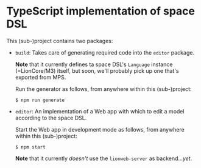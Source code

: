 # TypeScript implementation of space DSL

This (sub-)project contains two packages:

* `build`: Takes care of generating required code into the `editor` package.

  **Note** that it currently defines ta space DSL's `Language` instance (=LionCore/M3) itself, but soon, we'll probably pick up one that's exported from MPS.

  Run the generator as follows, from anywhere within this (sub-)project:

  ```shell
  $ npm run generate
  ```

* `editor`: An implementation of a Web app with which to edit a model according to the space DSL.

  Start the Web app in development mode as follows, from anywhere within this (sub-)project:

  ```shell
  $ npm start
  ```

  **Note** that it currently *doesn't* use the `lionweb-server` as backend...*yet*.

